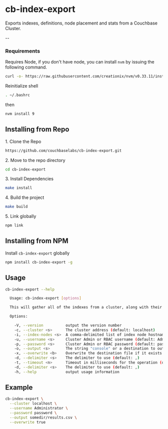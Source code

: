 # cb-index-export

Exports indexes, definitions, node placement and stats from a Couchbase Cluster.

--

### Requirements

Requires Node, if you don't have node, you can install `nvm`  by issuing the following command.

```bash
curl -o- https://raw.githubusercontent.com/creationix/nvm/v0.33.11/install.sh | bash
```

Reinitialize shell

```bash
. ~/.bashrc
```

then

```bash
nvm install 9
```


## Installing from Repo

1\. Clone the Repo

```bash
https://github.com/couchbaselabs/cb-index-export.git
```

2\. Move to the repo directory

```bash
cd cb-index-export
```

3\. Install Dependencies

```bash
make install
```

4\. Build the project

```bash
make build
```

5\. Link globally

```bash
npm link
```

## Installing from NPM

Install `cb-index-export` globally

```bash
npm install cb-index-export -g
```

## Usage

```bash
cb-index-export --help

  Usage: cb-index-export [options]

  This will gather all of the indexes from a cluster, along with their definitions, placement and stats.

  Options:

    -V, --version          output the version number
    -c, --cluster <s>      The cluster address (default: localhost)
    -i, --index-nodes <s>  A comma-delimited list of index node hostnames.  If not specified they will be retrieved from the cluster map
    -u, --username <s>     Cluster Admin or RBAC username (default: Administrator)
    -p, --password <s>     Cluster Admin or RBAC password (default: password)
    -o, --output <s>       The string "console" or a destination to output the file (default: /Users/aaronbenton/projects/couchbase/results.csv)
    -x, --overwrite <b>    Overwrite the destination file if it exists already (default: false)
    -d, --delimiter <s>    The delimiter to use (default: ,)
    -t, --timeout <n>      Timeout in milliseconds for the operation (default: 2000)
    -d, --delimiter <s>    The delimiter to use (default: ,)
    -h, --help             output usage information
```

## Example

```bash
cb-index-export \
  --cluster localhost \
  --username Administrator \
  --password password \
  --output somedir/results.csv \
  --overwrite true
```
